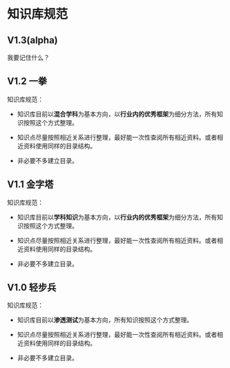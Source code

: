 # 知识库规范

## V1.3(alpha)

我要记住什么？

## V1.2 一拳

知识库规范：

- 知识库目前以**混合学科**为基本方向，以**行业内的优秀框架**为细分方法，所有知识按照这个方式整理。

- 知识点尽量按照相近关系进行整理，最好能一次性查阅所有相近资料。或者相近资料使用同样的目录结构。

- 非必要不多建立目录。

## V1.1 金字塔

知识库规范：

- 知识库目前以**学科知识**为基本方向，以**行业内的优秀框架**为细分方法，所有知识按照这个方式整理。

- 知识点尽量按照相近关系进行整理，最好能一次性查阅所有相近资料。或者相近资料使用同样的目录结构。

- 非必要不多建立目录。

## V1.0 轻步兵

知识库规范：

- 知识库目前以**渗透测试**为基本方向，所有知识按照这个方式整理。

- 知识点尽量按照相近关系进行整理，最好能一次性查阅所有相近资料。或者相近资料使用同样的目录结构。

- 非必要不多建立目录。